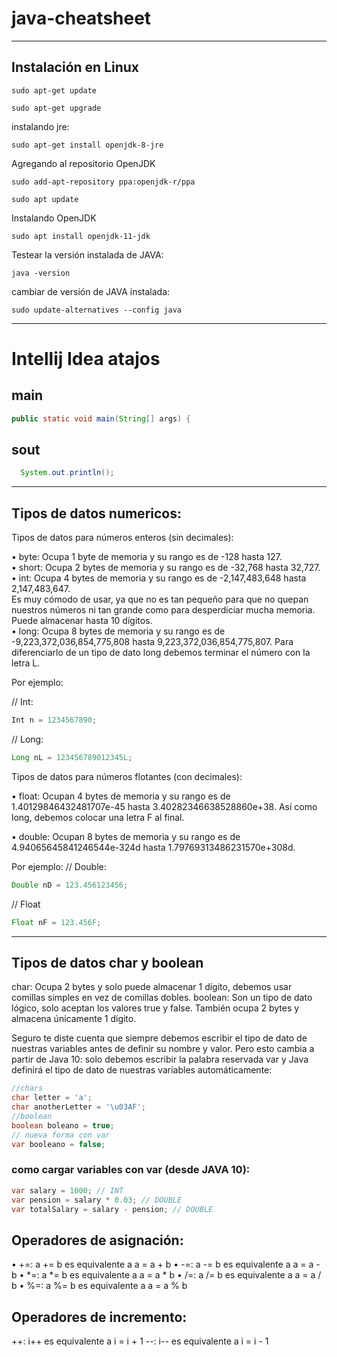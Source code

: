 # java-cheatsheet
 

------------------------------
## Instalación en Linux

```linux
sudo apt-get update
```

```linux
sudo apt-get upgrade
```

instalando jre:
```linux
sudo apt-get install openjdk-8-jre
```

Agregando al repositorio OpenJDK
```linux
sudo add-apt-repository ppa:openjdk-r/ppa
```
```linux
sudo apt update
```

Instalando OpenJDK
```linux
sudo apt install openjdk-11-jdk
```


Testear la versión instalada de JAVA:
```linux
java -version
```

cambiar de versión de JAVA instalada:
```linux
sudo update-alternatives --config java
```
-----------------
# Intellij Idea atajos

## main
```java
public static void main(String[] args) {
```


## sout
```java
  System.out.println();
```

-----------------
## Tipos de datos numericos:
Tipos de datos para números enteros (sin decimales):

• byte: Ocupa 1 byte de memoria y su rango es de -128 hasta 127.	
• short: Ocupa 2 bytes de memoria y su rango es de -32,768 hasta 32,727.	
• int: Ocupa 4 bytes de memoria y su rango es de -2,147,483,648 hasta 2,147,483,647. 	
	Es muy cómodo de usar, ya que no es tan pequeño para que no quepan nuestros números ni tan grande como para desperdiciar mucha memoria. Puede almacenar hasta 10 dígitos.	
• long: Ocupa 8 bytes de memoria y su rango es de -9,223,372,036,854,775,808 hasta 9,223,372,036,854,775,807. Para diferenciarlo de un tipo de dato long debemos terminar el número con la letra L.
	
Por ejemplo:

// Int:
```java
Int n = 1234567890;
```

// Long:
```java
Long nL = 123456789012345L;
```

Tipos de datos para números flotantes (con decimales):

• float: Ocupan 4 bytes de memoria y su rango es de 1.40129846432481707e-45 hasta 3.40282346638528860e+38. Así como long, debemos colocar una letra F al final.
	
• double: Ocupan 8 bytes de memoria y su rango es de 4.94065645841246544e-324d hasta 1.79769313486231570e+308d.
	
Por ejemplo:
// Double:
```java
Double nD = 123.456123456;
```

// Float
```java
Float nF = 123.456F;
```


-----------------
## Tipos de datos char y boolean


char: Ocupa 2 bytes y solo puede almacenar 1 dígito, debemos usar comillas simples en vez de comillas dobles.
boolean: Son un tipo de dato lógico, solo aceptan los valores true y false. También ocupa 2 bytes y almacena únicamente 1 dígito.

Seguro te diste cuenta que siempre debemos escribir el tipo de dato de nuestras variables antes de definir su nombre y valor. Pero esto cambia a partir de Java 10: solo debemos escribir la palabra reservada var y Java definirá el tipo de dato de nuestras variables automáticamente:

```java
//chars
char letter = 'a';
char anotherLetter = '\u03AF';
//boolean
boolean boleano = true;
// nueva forma con var
var booleano = false;
```

### como cargar variables con var (desde JAVA 10):
```java
var salary = 1000; // INT
var pension = salary * 0.03; // DOUBLE
var totalSalary = salary - pension; // DOUBLE
```

## Operadores de asignación:

• +=: a += b es equivalente a a = a + b
• -=: a -= b es equivalente a a = a - b
• *=: a *= b es equivalente a a = a * b
• /=: a /= b es equivalente a a = a / b
• %=: a %= b es equivalente a a = a % b

## Operadores de incremento:
++: i++ es equivalente a i = i + 1
--: i-- es equivalente a i = i - 1



